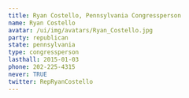 ```yaml
---
title: Ryan Costello, Pennsylvania Congressperson
name: Ryan Costello
avatar: /ui/img/avatars/Ryan_Costello.jpg
party: republican
state: pennsylvania
type: congressperson
lasthall: 2015-01-03
phone: 202-225-4315
never: TRUE
twitter: RepRyanCostello
---
```


